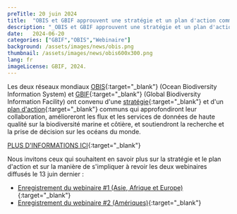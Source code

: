 ```yaml
---
preTitle: 20 juin 2024
title:  "OBIS et GBIF approuvent une stratégie et un plan d'action communs pour les données sur la biodiversité marine."
description: "_OBIS et GBIF approuvent une stratégie et un plan d'action communs pour les données sur la biodiversité marine._"
date:   2024-06-20
categories: ["GBIF","OBIS","Webinaire"]
background: /assets/images/news/obis.png
thumbnail: /assets/images/news/obis600x300.png
lang: fr
imageLicense: GBIF, 2024.
---
```


Les deux réseaux mondiaux [OBIS](https://obis.org/){:target="_blank"} (Ocean Biodiversity Information System) et [GBIF](https://www.gbif.org/){:target="_blank"} (Global Biodiversity Information Facility) ont convenu d'une [stratégie](https://docs.gbif.org/obis-gbif-joint-strategy/en/){:target="_blank"} et d'un [plan d'action](https://docs.gbif.org/obis-gbif-action-plan-2024/en/){:target="_blank"} communs qui approfondiront leur collaboration, amélioreront les flux et les services de données de haute qualité sur la biodiversité marine et côtière, et soutiendront la recherche et la prise de décision sur les océans du monde.
 
[PLUS D'INFORMATIONS ICI](https://www.gbif.org/news/7w0xoodpNZRwnt1SjWfML0/obis-and-gbif-endorse-joint-strategy-and-action-plan-for-marine-biodiversity-data){:target="_blank"}
 

Nous invitons ceux qui souhaitent en savoir plus sur la stratégie et le plan d'action et sur la manière de s'impliquer à revoir les deux webinaires diffusés le 13 juin dernier :
- [Enregistrement du webinaire #1 (Asie, Afrique et Europe)](https://www.gbif.org/event/17npfG9wrCTTKcp72wk9Ni/webinar-1-for-asia-africa-and-europe-obis-gbif-joint-strategy-and-action-plan){:target="_blank"}
- [Enregistrement du webinaire #2 (Amériques)](https://www.gbif.org/event/7FqoAMYeaGGbVVs5OtQkoc/webinar-2-for-the-americas-obis-gbif-joint-strategy-and-action-plan){:target="_blank"}
